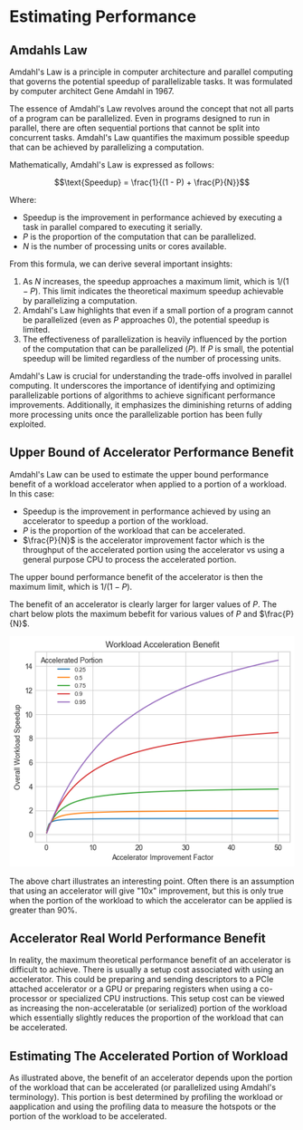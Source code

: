 # Estimating Performance

## Amdahls Law

Amdahl's Law is a principle in computer architecture and parallel computing that governs the potential speedup of parallelizable tasks. It was formulated by computer architect Gene Amdahl in 1967.

The essence of Amdahl's Law revolves around the concept that not all parts of a program can be parallelized. Even in programs designed to run in parallel, there are often sequential portions that cannot be split into concurrent tasks. Amdahl's Law quantifies the maximum possible speedup that can be achieved by parallelizing a computation.

Mathematically, Amdahl's Law is expressed as follows:

$$\text{Speedup} = \frac{1}{(1 - P) + \frac{P}{N}}$$

Where:

- $\text{Speedup}$ is the improvement in performance achieved by executing a task in parallel compared to executing it serially.
- $P$ is the proportion of the computation that can be parallelized.
- $N$ is the number of processing units or cores available.

From this formula, we can derive several important insights:

1. As $N$ increases, the speedup approaches a maximum limit, which is $1/(1 - P)$. This limit indicates the theoretical maximum speedup achievable by parallelizing a computation.
2. Amdahl's Law highlights that even if a small portion of a program cannot be parallelized (even as $P$ approaches 0), the potential speedup is limited.
3. The effectiveness of parallelization is heavily influenced by the portion of the computation that can be parallelized ($P$). If $P$ is small, the potential speedup will be limited regardless of the number of processing units.

Amdahl's Law is crucial for understanding the trade-offs involved in parallel computing. It underscores the importance of identifying and optimizing parallelizable portions of algorithms to achieve significant performance improvements. Additionally, it emphasizes the diminishing returns of adding more processing units once the parallelizable portion has been fully exploited.

## Upper Bound of Accelerator Performance Benefit

Amdahl's Law can be used to estimate the upper bound performance benefit of a workload accelerator when applied to a portion of a workload. In this case:

- $\text{Speedup}$ is the improvement in performance achieved by using an accelerator to speedup a portion of the workload.
- $P$ is the proportion of the workload that can be accelerated.
- $\frac{P}{N}$ is the accelerator improvement factor which is the throughput of the accelerated portion using the accelerator vs using a general purpose CPU to process the accelerated portion.

The upper bound performance benefit of the accelerator is then the maximum limit, which is $1/(1-P)$.

The benefit of an accelerator is clearly larger for larger values of $P$. The chart below plots the maximum bebefit for various values of $P$ and $\frac{P}{N}$.

![Upper Bound of Accelerator Benefit](./assets/amdahl-upper-bound.png)

The above chart illustrates an interesting point. Often there is an assumption that using an accelerator will give "10x" improvement, but this is only true when the portion of the workload to which the accelerator can be applied is greater than 90%.

## Accelerator Real World Performance Benefit

In reality, the maximum theoretical performance benefit of an accelerator is difficult to achieve. There is usually a setup cost associated with using an accelerator. This could be preparing and sending descriptors to a PCIe attached accelerator or a GPU or preparing registers when using a co-processor or specialized CPU instructions. This setup cost can be viewed as increasing the non-acceleratable (or serialized) portion of the workload which essentially slightly reduces the proportion of the workload that can be accelerated.

## Estimating The Accelerated Portion of Workload

As illustrated above, the benefit of an accelerator depends upon the portion of the workload that can be accelerated (or parallelized using Amdahl's terminology). This portion is best determined by profiling the workload or aapplication and using the profiling data to measure the hotspots or the portion of the workload to be accelerated.
